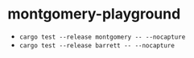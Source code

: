 # montgomery-playground
* `cargo test --release montgomery -- --nocapture`
* `cargo test --release barrett -- --nocapture`